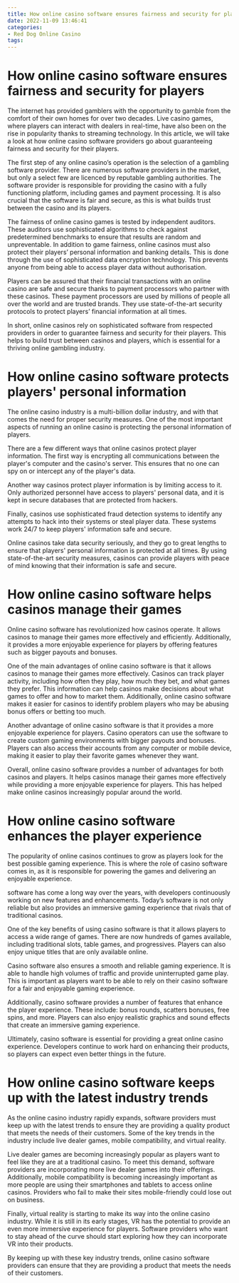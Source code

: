 ```yaml
---
title: How online casino software ensures fairness and security for players 
date: 2022-11-09 13:46:41
categories:
- Red Dog Online Casino
tags:
---
```



#  How online casino software ensures fairness and security for players 

The internet has provided gamblers with the opportunity to gamble from the comfort of their own homes for over two decades. Live casino games, where players can interact with dealers in real-time, have also been on the rise in popularity thanks to streaming technology. In this article, we will take a look at how online casino software providers go about guaranteeing fairness and security for their players.

The first step of any online casino’s operation is the selection of a gambling software provider. There are numerous software providers in the market, but only a select few are licenced by reputable gambling authorities. The software provider is responsible for providing the casino with a fully functioning platform, including games and payment processing. It is also crucial that the software is fair and secure, as this is what builds trust between the casino and its players. 

The fairness of online casino games is tested by independent auditors. These auditors use sophisticated algorithms to check against predetermined benchmarks to ensure that results are random and unpreventable. In addition to game fairness, online casinos must also protect their players’ personal information and banking details. This is done through the use of sophisticated data encryption technology. This prevents anyone from being able to access player data without authorisation. 

Players can be assured that their financial transactions with an online casino are safe and secure thanks to payment processors who partner with these casinos. These payment processors are used by millions of people all over the world and are trusted brands. They use state-of-the-art security protocols to protect players’ financial information at all times. 

In short, online casinos rely on sophisticated software from respected providers in order to guarantee fairness and security for their players. This helps to build trust between casinos and players, which is essential for a thriving online gambling industry.

#  How online casino software protects players' personal information 

The online casino industry is a multi-billion dollar industry, and with that comes the need for proper security measures. One of the most important aspects of running an online casino is protecting the personal information of players.

There are a few different ways that online casinos protect player information. The first way is encrypting all communications between the player's computer and the casino's server. This ensures that no one can spy on or intercept any of the player's data.

Another way casinos protect player information is by limiting access to it. Only authorized personnel have access to players' personal data, and it is kept in secure databases that are protected from hackers.

Finally, casinos use sophisticated fraud detection systems to identify any attempts to hack into their systems or steal player data. These systems work 24/7 to keep players' information safe and secure.

Online casinos take data security seriously, and they go to great lengths to ensure that players' personal information is protected at all times. By using state-of-the-art security measures, casinos can provide players with peace of mind knowing that their information is safe and secure.

#  How online casino software helps casinos manage their games 

Online casino software has revolutionized how casinos operate. It allows casinos to manage their games more effectively and efficiently. Additionally, it provides a more enjoyable experience for players by offering features such as bigger payouts and bonuses.

One of the main advantages of online casino software is that it allows casinos to manage their games more effectively. Casinos can track player activity, including how often they play, how much they bet, and what games they prefer. This information can help casinos make decisions about what games to offer and how to market them. Additionally, online casino software makes it easier for casinos to identify problem players who may be abusing bonus offers or betting too much.

Another advantage of online casino software is that it provides a more enjoyable experience for players. Casino operators can use the software to create custom gaming environments with bigger payouts and bonuses. Players can also access their accounts from any computer or mobile device, making it easier to play their favorite games whenever they want.

Overall, online casino software provides a number of advantages for both casinos and players. It helps casinos manage their games more effectively while providing a more enjoyable experience for players. This has helped make online casinos increasingly popular around the world.

#  How online casino software enhances the player experience 

The popularity of online casinos continues to grow as players look for the best possible gaming experience. This is where the role of casino software comes in, as it is responsible for powering the games and delivering an enjoyable experience. 

software has come a long way over the years, with developers continuously working on new features and enhancements. Today’s software is not only reliable but also provides an immersive gaming experience that rivals that of traditional casinos. 

One of the key benefits of using casino software is that it allows players to access a wide range of games. There are now hundreds of games available, including traditional slots, table games, and progressives. Players can also enjoy unique titles that are only available online. 

Casino software also ensures a smooth and reliable gaming experience. It is able to handle high volumes of traffic and provide uninterrupted game play. This is important as players want to be able to rely on their casino software for a fair and enjoyable gaming experience. 

Additionally, casino software provides a number of features that enhance the player experience. These include: bonus rounds, scatters bonuses, free spins, and more. Players can also enjoy realistic graphics and sound effects that create an immersive gaming experience. 

Ultimately, casino software is essential for providing a great online casino experience. Developers continue to work hard on enhancing their products, so players can expect even better things in the future.

#  How online casino software keeps up with the latest industry trends

As the online casino industry rapidly expands, software providers must keep up with the latest trends to ensure they are providing a quality product that meets the needs of their customers. Some of the key trends in the industry include live dealer games, mobile compatibility, and virtual reality.

Live dealer games are becoming increasingly popular as players want to feel like they are at a traditional casino. To meet this demand, software providers are incorporating more live dealer games into their offerings. Additionally, mobile compatibility is becoming increasingly important as more people are using their smartphones and tablets to access online casinos. Providers who fail to make their sites mobile-friendly could lose out on business.

Finally, virtual reality is starting to make its way into the online casino industry. While it is still in its early stages, VR has the potential to provide an even more immersive experience for players. Software providers who want to stay ahead of the curve should start exploring how they can incorporate VR into their products.

By keeping up with these key industry trends, online casino software providers can ensure that they are providing a product that meets the needs of their customers.